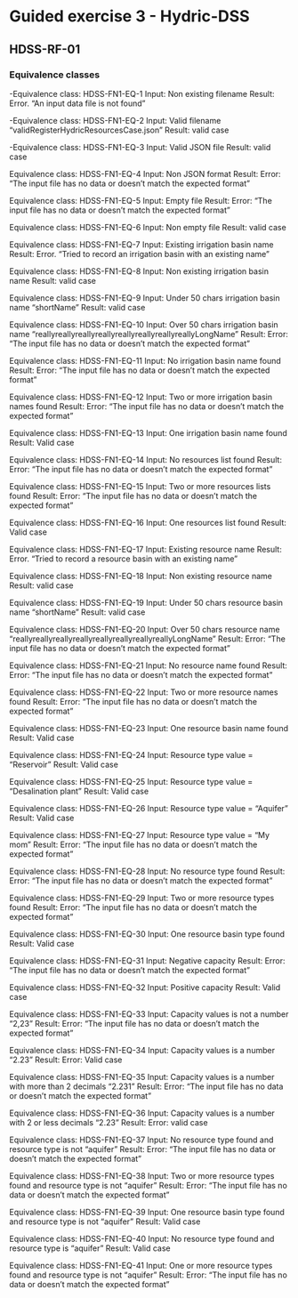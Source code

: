 # Guided exercise 3 - Hydric-DSS
## HDSS-RF-01
### Equivalence classes
-Equivalence class: HDSS-FN1-EQ-1
Input:  Non existing filename
Result: Error. “An input data file is not found”

-Equivalence class: HDSS-FN1-EQ-2
Input: Valid filename “validRegisterHydricResourcesCase.json”
Result: valid case

-Equivalence class: HDSS-FN1-EQ-3
Input: Valid JSON file
Result: valid case

Equivalence class: HDSS-FN1-EQ-4
Input: Non JSON format
Result: Error: “The input file has no data or doesn’t match the expected format”

Equivalence class: HDSS-FN1-EQ-5
Input: Empty file
Result: Error: “The input file has no data or doesn’t match the expected format”

Equivalence class: HDSS-FN1-EQ-6 Input: Non empty file
Result: valid case

Equivalence class: HDSS-FN1-EQ-7
Input: Existing irrigation basin name
Result: Error. “Tried to record an irrigation basin with an existing name”

Equivalence class: HDSS-FN1-EQ-8
Input: Non existing irrigation basin name
Result: valid case

Equivalence class: HDSS-FN1-EQ-9
Input: Under 50 chars irrigation basin name “shortName”
Result: valid case

Equivalence class: HDSS-FN1-EQ-10
Input: Over 50 chars irrigation basin name “reallyreallyreallyreallyreallyreallyreallyreallyLongName”
Result: Error: “The input file has no data or doesn’t match the expected format”

Equivalence class: HDSS-FN1-EQ-11
Input: No irrigation basin name found
Result: Error: “The input file has no data or doesn’t match the expected format”

Equivalence class: HDSS-FN1-EQ-12
Input: Two or more irrigation basin names found
Result: Error: “The input file has no data or doesn’t match the expected format”

Equivalence class: HDSS-FN1-EQ-13
Input: One irrigation basin name found
Result: Valid case

Equivalence class: HDSS-FN1-EQ-14
Input: No resources list found
Result: Error: “The input file has no data or doesn’t match the expected format”

Equivalence class: HDSS-FN1-EQ-15
Input: Two or more resources lists found
Result: Error: “The input file has no data or doesn’t match the expected format”

Equivalence class: HDSS-FN1-EQ-16
Input: One resources list found
Result: Valid case

Equivalence class: HDSS-FN1-EQ-17
Input: Existing resource name
Result: Error. “Tried to record a resource basin with an existing name”

Equivalence class: HDSS-FN1-EQ-18
Input: Non existing resource name
Result: valid case

Equivalence class: HDSS-FN1-EQ-19
Input: Under 50 chars resource basin name “shortName”
Result: valid case

Equivalence class: HDSS-FN1-EQ-20
Input: Over 50 chars resource name “reallyreallyreallyreallyreallyreallyreallyreallyLongName”
Result: Error: “The input file has no data or doesn’t match the expected format”

Equivalence class: HDSS-FN1-EQ-21
Input: No resource name found
Result: Error: “The input file has no data or doesn’t match the expected format”

Equivalence class: HDSS-FN1-EQ-22
Input: Two or more resource names found
Result: Error: “The input file has no data or doesn’t match the expected format”

Equivalence class: HDSS-FN1-EQ-23
Input: One resource basin name found
Result: Valid case

Equivalence class: HDSS-FN1-EQ-24
Input: Resource type value = “Reservoir”
Result: Valid case

Equivalence class: HDSS-FN1-EQ-25
Input: Resource type value = “Desalination plant”
Result: Valid case

Equivalence class: HDSS-FN1-EQ-26
Input: Resource type value = “Aquifer”
Result: Valid case

Equivalence class: HDSS-FN1-EQ-27
Input: Resource type value = “My mom”
Result: Error: “The input file has no data or doesn’t match the expected format”

Equivalence class: HDSS-FN1-EQ-28
Input: No resource type found
Result: Error: “The input file has no data or doesn’t match the expected format”

Equivalence class: HDSS-FN1-EQ-29
Input: Two or more resource types found
Result: Error: “The input file has no data or doesn’t match the expected format”

Equivalence class: HDSS-FN1-EQ-30
Input: One resource basin type found
Result: Valid case

Equivalence class: HDSS-FN1-EQ-31
Input: Negative capacity
Result: Error: “The input file has no data or doesn’t match the expected format”

Equivalence class: HDSS-FN1-EQ-32
Input: Positive capacity
Result: Valid case

Equivalence class: HDSS-FN1-EQ-33
Input: Capacity values is not a number “2,23”
Result: Error: “The input file has no data or doesn’t match the expected format”

Equivalence class: HDSS-FN1-EQ-34
Input: Capacity values is a number “2.23”
Result: Error: Valid case

Equivalence class: HDSS-FN1-EQ-35
Input: Capacity values is a number with more than 2 decimals “2.231”
Result: Error: “The input file has no data or doesn’t match the expected format”

Equivalence class: HDSS-FN1-EQ-36
Input: Capacity values is a number with 2 or less decimals “2.23”
Result: Error: valid case

Equivalence class: HDSS-FN1-EQ-37
Input: No resource type found and resource type is not “aquifer”
Result: Error: “The input file has no data or doesn’t match the expected format”

Equivalence class: HDSS-FN1-EQ-38
Input: Two or more resource types found and resource type is not “aquifer”
Result: Error: “The input file has no data or doesn’t match the expected format”

Equivalence class: HDSS-FN1-EQ-39
Input: One resource basin type found and resource type is not “aquifer”
Result: Valid case

Equivalence class: HDSS-FN1-EQ-40
Input: No resource type found and resource type is “aquifer”
Result: Valid case

Equivalence class: HDSS-FN1-EQ-41
Input: One or more resource types found and resource type is not “aquifer”
Result: Error: “The input file has no data or doesn’t match the expected format”
